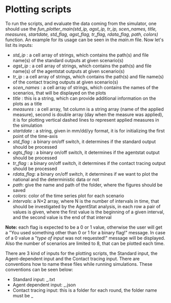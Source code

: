 # Plotting scripts

To run the scripts, and evaluate the data coming from the simulator, one should use the *fun_plotter_main(std_ip, agst_ip, tr_ip, scen_names, title, measures, startdate, std_flag, agst_flag, tr_flag, rdata_flag, path, colors)* function. An example for its usage can be seen in the *main.m* file. Now let's list its inputs:

  - *std_ip* : a cell array of strings, which contains the path(s) and file name(s) of the standard outputs at given scenario(s)
  - *agst_ip* : a cell array of strings, which contains the path(s) and file name(s) of the agentstat outputs at given scenario(s)
  - *tr_ip* : a cell array of strings, which contains the path(s) and file name(s) of the contact tracing outputs at given scenario(s)
  - *scen_names* : a cell array of strings, which contains the names of the scenarios, that will be displayed on the plots
  - *title* : this is a string, which can provide additional information on the plots as a title
  - *measures* : a cell array, 1st column is a string array (name of the applied measure), second is double array (day when the measure was applied), it is for plotting vertical dashed lines to represent applied measures in the simulation
  - *startdate* : a string, given in mm/dd/yy format, it is for initializing the first point of the time-axis
  - *std_flag* : a binary on/off switch, it determines if the standard output should be processed
  - *agts_flag* : a binary on/off switch, it determines if the agentstat output should be processed
  - *tr_flag* : a binary on/off switch, it determines if the contact tracing output should be processed
  - *rdata_flag*: a binary on/off switch, it determines if we want to plot the national and the deterministic data or not
  - *path*: give the name and path of the folder, where the figures should be saved
  - *colors*: color of the time series plot for each scenario
  - *intervals*: a N×2 array, where N is the number of intervals in time, that should be investigated by the AgentStat analysis, in each row a pair of values is given, where the first value is the beginning of a given interval, and the second value is the end of that interval

**Note:** each flag is expected to be a 0 or 1 value, otherwise the user will get a "You used something other than 0 or 1 for a binary flag!" message. In case of a 0 value a "*type of input* was not requested!" message will be displayed. Also the number of scenarios are limited to 8, that can be plotted each time.

There are 3 kind of inputs for the plotting scripts, the Standard input, the Agent-dependent input and the Contact tracing input. There are conventions how to name these files while running simulations. These conventions can be seen below:

  - Standard input: <some arbitrary user defined name>_<simulation count>.txt
  - Agent dependent input: <some arbitrary user defined name>_<simulation count>.json
  - Contact tracing input: this is a folder for each round, the folder name must be <some arbitrary user defined name>_<simulation count>

